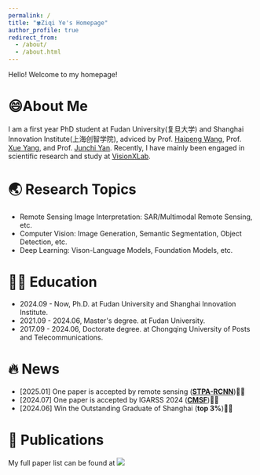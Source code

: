 ```yaml
---
permalink: /
title: "🍀Ziqi Ye's Homepage"
author_profile: true
redirect_from: 
  - /about/
  - /about.html
---
```


Hello! Welcome to my homepage!

😄About Me
======
I am a first year PhD student at Fudan University(复旦大学) and Shanghai Innovation Institute(上海创智学院), adviced by Prof. [Haipeng Wang](http://www.it.fudan.edu.cn/Data/View/1051), Prof. [Xue Yang](https://yangxue.site/), and Prof. [Junchi Yan](https://thinklab.sjtu.edu.cn/). Recently, I have mainly been engaged in scientific research and study at [VisionXLab](https://github.com/VisionXLab).

🌏 Research Topics
======
* Remote Sensing Image Interpretation: SAR/Multimodal Remote Sensing, etc.
* Computer Vision: Image Generation, Semantic Segmentation, Object Detection, etc.
* Deep Learning: Vison-Language Models, Foundation Models, etc.


👨‍🎓 Education
======
* 2024.09 - Now, Ph.D. at Fudan University and Shanghai Innovation Institute.
* 2021.09 - 2024.06, Master's degree. at Fudan University.
* 2017.09 - 2024.06, Doctorate degree. at Chongqing University of Posts and Telecommunications.

🔥 News
======
* [2025.01] One paper is accepted by remote sensing (**[STPA-RCNN](https://www.mdpi.com/2072-4292/17/1/112)**)🎉🎉
* [2024.07] One paper is accepted by IGARSS 2024 (**[CMSF](https://ieeexplore.ieee.org/stamp/stamp.jsp?tp=&arnumber=10641325)**)🎉🎉
* [2024.06] Win the Outstanding Graduate of Shanghai (**top 3%**)🎉🎉

📝 Publications
======
My full paper list can be found at <a href="https://scholar.google.com/citations?user=GA0gV5cAAAAJ&hl=zh-CN">
  <img src="https://img.shields.io/badge/Citations-27-4285F4?logo=google-scholar&logoColor=white">
</a>



